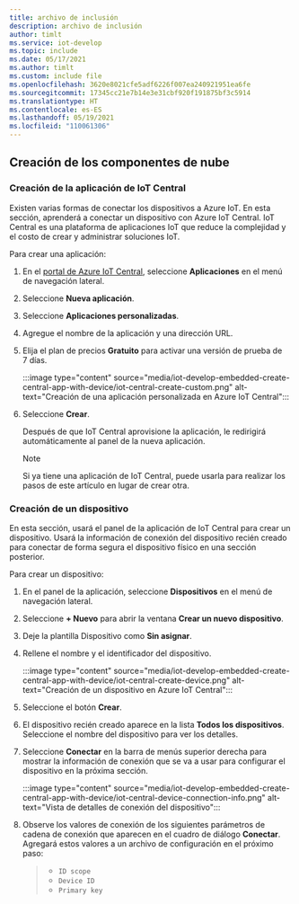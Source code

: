```yaml
---
title: archivo de inclusión
description: archivo de inclusión
author: timlt
ms.service: iot-develop
ms.topic: include
ms.date: 05/17/2021
ms.author: timlt
ms.custom: include file
ms.openlocfilehash: 3620e8021cfe5adf6226f007ea240921951ea6fe
ms.sourcegitcommit: 17345cc21e7b14e3e31cbf920f191875bf3c5914
ms.translationtype: HT
ms.contentlocale: es-ES
ms.lasthandoff: 05/19/2021
ms.locfileid: "110061306"
---
```

## <a name="create-the-cloud-components"></a>Creación de los componentes de nube

### <a name="create-the-iot-central-application"></a>Creación de la aplicación de IoT Central

Existen varias formas de conectar los dispositivos a Azure IoT. En esta sección, aprenderá a conectar un dispositivo con Azure IoT Central. IoT Central es una plataforma de aplicaciones IoT que reduce la complejidad y el costo de crear y administrar soluciones IoT.

Para crear una aplicación:
1. En el [portal de Azure IoT Central](https://apps.azureiotcentral.com/), seleccione **Aplicaciones** en el menú de navegación lateral.
1. Seleccione **Nueva aplicación**.
1. Seleccione **Aplicaciones personalizadas**.
1. Agregue el nombre de la aplicación y una dirección URL.
1. Elija el plan de precios **Gratuito** para activar una versión de prueba de 7 días.

    :::image type="content" source="media/iot-develop-embedded-create-central-app-with-device/iot-central-create-custom.png" alt-text="Creación de una aplicación personalizada en Azure IoT Central":::

1. Seleccione **Crear**.

    Después de que IoT Central aprovisione la aplicación, le redirigirá automáticamente al panel de la nueva aplicación.

    > [!NOTE]
    > Si ya tiene una aplicación de IoT Central, puede usarla para realizar los pasos de este artículo en lugar de crear otra.

### <a name="create-a-new-device"></a>Creación de un dispositivo

En esta sección, usará el panel de la aplicación de IoT Central para crear un dispositivo. Usará la información de conexión del dispositivo recién creado para conectar de forma segura el dispositivo físico en una sección posterior.

Para crear un dispositivo:
1. En el panel de la aplicación, seleccione **Dispositivos** en el menú de navegación lateral.
1. Seleccione **+ Nuevo** para abrir la ventana **Crear un nuevo dispositivo**.
1. Deje la plantilla Dispositivo como **Sin asignar**.
1. Rellene el nombre y el identificador del dispositivo.

    :::image type="content" source="media/iot-develop-embedded-create-central-app-with-device/iot-central-create-device.png" alt-text="Creación de un dispositivo en Azure IoT Central":::

1. Seleccione el botón **Crear**.
1. El dispositivo recién creado aparece en la lista **Todos los dispositivos**.  Seleccione el nombre del dispositivo para ver los detalles.
1. Seleccione **Conectar** en la barra de menús superior derecha para mostrar la información de conexión que se va a usar para configurar el dispositivo en la próxima sección.

    :::image type="content" source="media/iot-develop-embedded-create-central-app-with-device/iot-central-device-connection-info.png" alt-text="Vista de detalles de conexión del dispositivo":::

1. Observe los valores de conexión de los siguientes parámetros de cadena de conexión que aparecen en el cuadro de diálogo **Conectar**. Agregará estos valores a un archivo de configuración en el próximo paso:

    > * `ID scope`
    > * `Device ID`
    > * `Primary key`